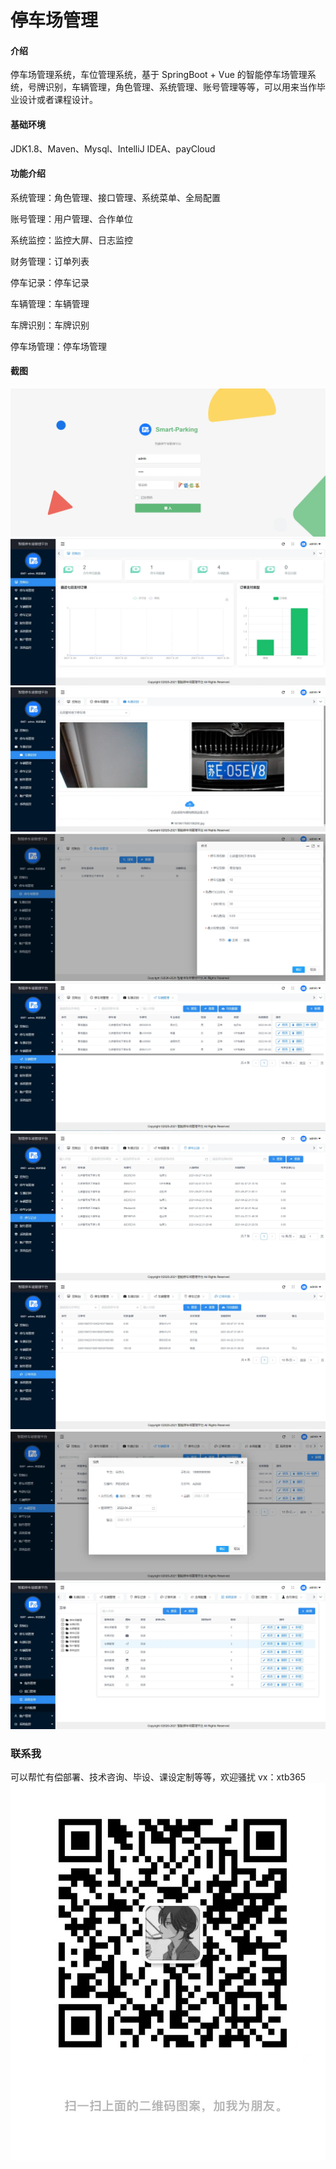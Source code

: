 # 停车场管理

#### 介绍
停车场管理系统，车位管理系统，基于 SpringBoot + Vue 的智能停车场管理系统，号牌识别，车辆管理，角色管理、系统管理、账号管理等等，可以用来当作毕业设计或者课程设计。

#### 基础环境
JDK1.8、Maven、Mysql、IntelliJ IDEA、payCloud

#### 功能介绍

系统管理：角色管理、接口管理、系统菜单、全局配置

账号管理：用户管理、合作单位

系统监控：监控大屏、日志监控

财务管理：订单列表

停车记录：停车记录

车辆管理：车辆管理

车牌识别：车牌识别

停车场管理：停车场管理

#### 截图
![输入图片说明](img/image.png)
![输入图片说明](img/image1.png)
![输入图片说明](img/image2.png)
![输入图片说明](img/image3.png)
![输入图片说明](img/image4.png)
![输入图片说明](img/image5.png)
![输入图片说明](img/image6.png)
![输入图片说明](img/image7.png)
![输入图片说明](img/image8.png)

### 联系我
 可以帮忙有偿部署、技术咨询、毕设、课设定制等等，欢迎骚扰 vx：xtb365
![输入图片说明](img/image9.png)